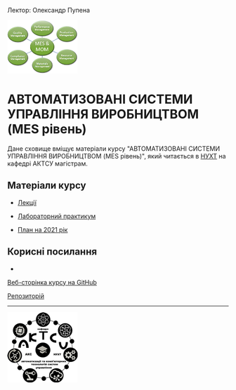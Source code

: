 Лектор: Олександр Пупена

![](media/mom.png)

# АВТОМАТИЗОВАНІ СИСТЕМИ УПРАВЛІННЯ ВИРОБНИЦТВОМ (MES рівень)        

Дане сховище вміщує матеріали курсу "АВТОМАТИЗОВАНІ СИСТЕМИ УПРАВЛІННЯ ВИРОБНИЦТВОМ (MES рівень)", який читається в [НУХТ](http://www.iasu-nuft.pp.ua/) на кафедрі АКТСУ магістрам.

 

## Матеріали курсу

- [Лекції](лекції)
- [Лабораторний практикум](лабораторні)

- [План на 2021 рік](план2021.md)

## Корисні посилання

- 





[Веб-сторінка курсу на GitHub](https://pupenasan.github.io/MOMdisc/)

[Репозиторій](https://github.com/pupenasan/MOM)

---

![](media/1.png)
